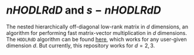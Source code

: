 # $nHODLRdD$ and $s-nHODLRdD$
The nested hierarchically off-diagonal low-rank matrix in $d$ dimensions, an algorithm for performing fast matrix-vector multiplication in $d$ dimensions. The `HODLRdD` algorithm can be found [here](https://github.com/SAFRAN-LAB/HODLRdD), which works for any user-given dimension $d$. But currently, this repository works for $d=2,3$. 
